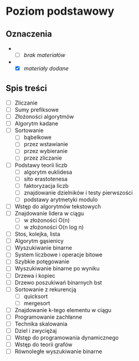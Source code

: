 # Poziom podstawowy
## Oznaczenia
- - [ ] *brak materiałów*
- - [X] *materiały dodane*
## Spis treści
- [ ] Zliczanie
- [ ] Sumy prefiksowe
- [ ] Złożoności algorytmów
- [ ] Algorytm kadane
- [ ] Sortowanie
    - [ ] bąbelkowe
    - [ ] przez wstawianie
    - [ ] przez wybieranie
    - [ ] przez zliczanie
- [ ] Podstawy teorii liczb
    - [ ] algorytm euklidesa
    - [ ] sito erastotenesa
    - [ ] faktoryzacja liczb
    - [ ] znajdowanie dzielników i testy pierwszości
    - [ ] podstawy arytmetyki modulo
- [ ] Wstęp do algorytmów tekstowych
- [ ] Znajdowanie lidera w ciągu
    - [ ] w złożoności O(n)
    - [ ] w złożoności O(n log n)
- [ ] Stos, kolejka, lista
- [ ] Algorytm gąsienicy
- [ ] Wyszukiwanie binarne
- [ ] System liczbowe i operacje bitowe
- [ ] Szybkie potęgowanie
- [ ] Wyszukiwanie binarne po wyniku
- [ ] Drzewa i kopiec
- [ ] Drzewo poszukiwań binarnych bst
- [ ] Sortowanie z rekurencją
    - [ ] quicksort
    - [ ] mergesort
- [ ] Znajdowanie k-tego elementu w ciągu
- [ ] Programowanie zachłanne
- [ ] Technika skalowania
- [ ] Dziel i zwyciężaj
- [ ] Wstęp do programowania dynamicznego
- [ ] Wstęp do teorii grafów
- [ ] Równoległe wyszukiwanie binarne
